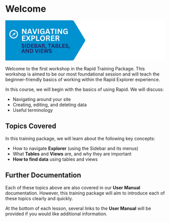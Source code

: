 # Welcome

![A banner image that describes the heading for this training course. It reads: "Navigating Explorer" and has an icon of a compass. The subheading reads: "Sidebar, Tables, and Views".](NavExplorer1Banner.png)

Welcome to the first workshop in the Rapid Training Package. This workshop is aimed to be our most foundational session and will teach the beginner-friendly basics of working within the Rapid Explorer experience.

In this course, we will begin with the basics of using Rapid. We will discuss:

- Navigating around your site
- Creating, editing, and deleting data
- Useful terminology

## Topics Covered

In this training package, we will learn about the following key concepts:

- How to navigate **Explorer** (using the Sidebar and its menus)
- What **Tables** and **Views** are, and why they are important
- **How to find data** using tables and views

## Further Documentation

Each of these topics above are also covered in our **User Manual** documentation. However, this training package will aim to introduce each of these topics clearly and quickly.

At the bottom of each lesson, several links to the **User Manual** will be provided if you would like additional information.